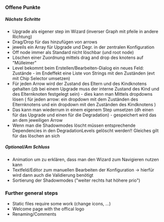 ### Offene Punkte

##### Nächste Schritte

 + Upgrade als eigener step im Wizard (inverser Graph mit pfeile in andere Richtung)
 + Drag/Drop für das hinzufügen von arrows
 + jeweils ein Array für Upgrade und Degr. in der zentralen Konfiguration
 + Off node immer als Standard nicht löschbar (und root node)
 + Löschen einer Zuordnung mittels drag and drop des knotens auf "Mülleimer"
 + Level bekommt beim Erstellen/Bearbeiten-Dialog ein neues Feld: Zustände - im Endeffekt eine Liste von Strings mit den Zuständen (evt mit Chip Selector umsetzen)
 + Für jeden Arrow wird der Zustand des Eltern und des Kindknotens gehalten (zb bei einem Upgrade muss der interne Zustand des Kind und des Elternknoten festgelegt sein) - dies kann man Mittels dropdowns lösen ( für jeden arrow: ein dropdown mit dem Zuständen des Elternknotens und ein dropdown mit den Zuständen des Kindknotens )
 + Das kann man wiederrum in einem eigenem Step umsetzen (dh einen für das Upgrade und einen für die Degradation) - gespeichert wird das an dem jeweiligen Arrow
 + Wenn man die Shadowmodes löscht müssen entsprechende Dependencies in den DegradationLevels gelöscht werden!! Gleiches gilt für das löschen an sich

##### Optional/Am Schluss
 + Animation um zu erklären, dass man den Wizard zum Navigieren nutzen kann
 + Textfeld/Editor zum manuellen Bearbeiten der Konfiguration -> hierfür wird dann auch die Validierung benötigt
 + Sortierung der Shadowmodes ("weiter rechts hat höhere prio")


### Further general steps
+ Static files require some work (change icons, ...)
+ Welcome page with the offical logo
+ Renaming/Comments 